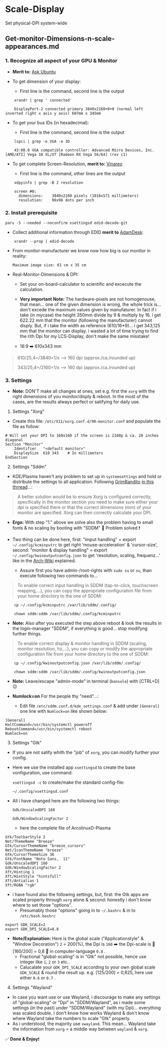 # Scale-Display
Set physical-DPI system-wide
## Get-monitor-Dimensions-n-scale-appearances.md

### 1. Recognize all aspect of your GPU & Monitor

* **Merit to:** [Ask Ubuntu](https://askubuntu.com/questions/736113/how-can-i-get-my-laptops-monitor-size)

*   To get dimension of your display:

    * First line is the command, second line is the output

```
    xrandr | grep ' connected'

    DisplayPort-2 connected primary 3840x2160+0+0 (normal left inverted right x axis y axis) 607mm x 345mm
```

*   To get your bus IDs (in hexadecimal):


    * First line is the command, second line is the output

```
    lspci | grep -e VGA -e 3D

    43:00.0 VGA compatible controller: Advanced Micro Devices, Inc. [AMD/ATI] Vega 10 XL/XT [Radeon RX Vega 56/64] (rev c1)
```

* To get complete Screen-Resolution, **merit to:** [Vinareo](https://winaero.com/find-change-screen-dpi-linux/)


    * First line is the command, other lines are the output

```
    xdpyinfo | grep -B 2 resolution

    screen #0:
      dimensions:    3840x2160 pixels (1016x571 millimeters)
      resolution:    96x96 dots per inch

```

### 2. Install prerequisite

```
paru -S --needed --noconfirm xsettingsd edid-decode-git

```
* Collect additional information through EDID **merit to** [AdamDesk](https://www.adamsdesk.com/posts/learn-to-read-edid-displayid-metadata-using-linux/):

```
    xrandr --prop | edid-decode

```

* From monitor-manufacturer we know now how big is our monitor in reality:

    `Maximum image size: 61 cm x 35 cm`

* Real-Monitor-Dimensions & DPI:

    * Set your on-board-calculator to scientific and excecute the calculation.

    * **Very important Note:** The hardware-pixels are not homogenouse, that mean... one of the given dimension is wrong, the whole trick is... don't excede the maximum values given by manufaturer. In fact if i take (in mycase) the height 350mm divide by 9 & multiply by 16. i get 622.22 mm that the monitor (following the manufacturer) cannot disply. But, if i take the width as reference (610/16*9)... i get 343,125 mm that the monitor can display. i wasted a lot of time trying to find the rith Dpi for my LCS-Display, don't make the same misstake!

    * 16:9 ➡️ 610x343 mm
> 610/25,4=/3840=1/x --> 160 dpi (approx./ca./rounded up) 
>
> 343/25,4=/2160=1/x --> 160 dpi (approx./ca./rounded up)



### 3. Settings

* **Note:** DON'T make all changes at ones, set e.g. first the `xorg` with the right dimensions of you monitor/disply & reboot. In the most of the cases, are the results always perfect or satifying for daily use.

1. Settings "Xorg"

* Create this file: `/etc/X11/xorg.conf.d/90-monitor.conf` and populate the file as follow:

```
# Will set your DPI to 160x160 if the screen is 2160p & ca. 28 inches diagonal
Section "Monitor"
    Identifier   "<default monitor>"
    DisplaySize  610 343    # In millimeters
EndSection

```


2. Settings "Sddm"

* KDE/Plasma haven't any problem to set up in `systemsettings` and hold or distribute the settings to all application. Following [GrimBandito](https://bbs.archlinux.org/viewtopic.php?id=220525#:~:text=17%3A45%3A20-,GrimBandito,-Member) [in this thrread](https://bbs.archlinux.org/viewtopic.php?id=220525)...:

> A better solution would be to ensure Xorg is configured correctly, specifically in the monitor section you need to make sure either your dpi is specified there or that the correct dimensions (mm) of your monitor are specified. Xorg can then correctly calculate your DPI.

* **Ergo:** With step "1." above we solve also the problem having to small fonts & no scaling by booting with "SDDM" 🟰 Problem solved ❗️

* Two thing can be done here, first: "imput handling" = export `~/.config/kcminputrc` to get right 'mouse-acceleration' & 'cursor-size', second: "monitor & display handling" = export `~/.config/kwinoutputconfig.json` to get 'resolution, scaling, frequenz...' like in the [Arch-Wiki](https://wiki.archlinux.org/title/SDDM) explained.
    * Assure first you have admin-/root-rights with `sudo su` or `su`, than execute following two commands to...

> To enable correct input handling in SDDM (tap-to-click, touchscreen mapping,...), you can copy the appropriate configuration file from your home directory to the one of SDDM:

```
    cp ~/.config/kcminputrc /var/lib/sddm/.config/

    chown sddm:sddm /var/lib/sddm/.config/kcminputrc

```

* **Note:** Also after you executed the step above reboot & look the results in the login-manager "SDDM", if everything is good... stop modifyng further things.

> To enable correct display & monitor handling in SDDM (scaling, monitor resolution, hz,...), you can copy or modify the appropriate configuration file from your home directory to the one of SDDM:

```
    cp ~/.config/kwinoutputconfig.json /var/lib/sddm/.config/

    chown sddm:sddm /var/lib/sddm/.config/kwinoutputconfig.json

```

* **Note:** Leave/escape "admin-mode" in terminal (`konsole`) with [CTRL+D] 😉

* **Numlock=on** For the people thy "need"...:
    * Edit file `/etc/sddm.conf.d/kde_settings.conf` & add under `[General]` one line with `Numlock=on` like shown below:

```
[General]
HaltCommand=/usr/bin/systemctl poweroff
RebootCommand=/usr/bin/systemctl reboot
Numlock=on

```


3. Settings "Gtk"

* If you are not satify whith the "job" of `xorg`, you can modify further your config.
* Here we use the installed app `xsettingsd` to create the base vonfiguration, use command:

    `xsettingsd -c` to create/make the standard config-file:

    `~/.config/xsettingsd.conf`

* All i have changed here are the following two things:

    `Gdk/UnscaledDPI 160`  
    
    `Gdk/WindowScalingFactor 2`

    * here the complete file of ArcolinuxD-Plasma

```
Gtk/ToolbarStyle 2
Net/ThemeName "Breeze"
Gtk/CursorThemeName "breeze_cursors"
Net/IconThemeName "breeze"
Gtk/CursorThemeSize 36
Gtk/FontName "Noto Sans,  11"
Gdk/UnscaledDPI 160
Gdk/WindowScalingFactor 2
Xft/Hinting 1
Xft/HintStyle "hintsfull"
Xft/Antialias 1
Xft/RGBA "rgb"

```

* i have found also the following settings, but, first: the Gtk apps are scaled properly through `xorg` alone & second: honestly i don't know where to set those "options".
    * Presumably those "options" going in to `~/.bashrc` & in to `/etc/bash.bashrc`



```
export GDK_SCALE=2
export GDK_DPI_SCALE=0.8

```

* **Note/Explanation:** Here is the global scale ("Applicationstyle" & "Window Decoration") `2` = 200(%), the Dpi is `160` ➡️ the Dpi-scale is 🟰 [160/200] = 0,8 🟰 in computer-language `0.8`   .
    * Fractional "global-scaling" is in "Gtk" not possible, hence use integer like `1`, `2` or `3` etc..
    * Calucalate your `GDK_DPI_SCALE` according to your own global scale `GDK_SCALE` & round the result up. e.g. [125/200] = 0,625, here use either `0.6` or `0.7`   .

4. Settings "Wayland"

* In case you want use or use Wayland, i discourage to make any settings of "global-scaling" or "Dpi" in "SDDM/Wayland", as i made some settings (in the past) under "SDDM/Wayland" (with my Dpi)... everything was scaled double. I don't know how works Wayland & don't know  where Wayland take the numbers to scale "Gtk" properly.
* As i understood, the majority use `xwayland`. This mean... Wayland take the information from `xorg` = a middle way between `wayland` & `xorg`.


✅ **Done & Enjoy**❗️



